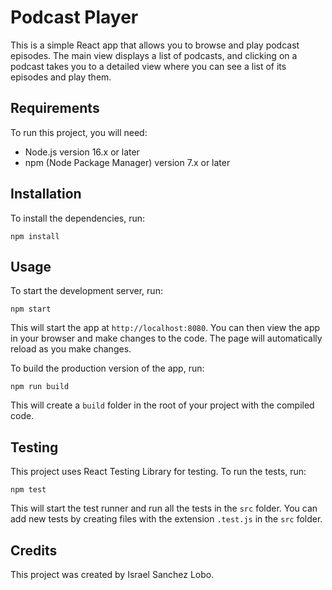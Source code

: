 # Podcast Player

This is a simple React app that allows you to browse and play podcast episodes. The main view displays a list of podcasts, and clicking on a podcast takes you to a detailed view where you can see a list of its episodes and play them.

## Requirements

To run this project, you will need:

- Node.js version 16.x or later
- npm (Node Package Manager) version 7.x or later

## Installation

To install the dependencies, run:

`npm install`

## Usage

To start the development server, run:

`npm start`

This will start the app at `http://localhost:8080`. You can then view the app in your browser and make changes to the code. The page will automatically reload as you make changes.

To build the production version of the app, run:

`npm run build`

This will create a `build` folder in the root of your project with the compiled code.

## Testing

This project uses React Testing Library for testing. To run the tests, run:

`npm test`

This will start the test runner and run all the tests in the `src` folder. You can add new tests by creating files with the extension `.test.js` in the `src` folder.

## Credits

This project was created by Israel Sanchez Lobo.
